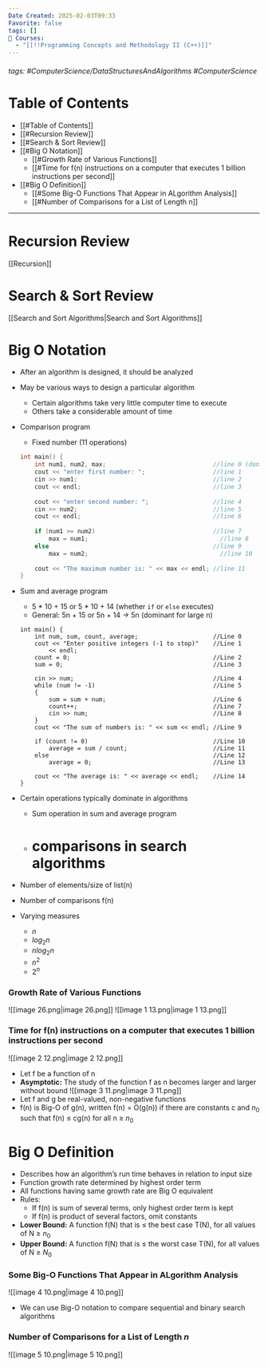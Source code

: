 ```yaml
---
Date Created: 2025-02-03T09:33
Favorite: false
tags: []
📕 Courses:
  - "[[!!Programming Concepts and Methodology II (C++)]]"
---
```

###### tags: #ComputerScience/DataStructuresAndAlgorithms  #ComputerScience
# Table of Contents
- [[#Table of Contents]]
- [[#Recursion Review]]
- [[#Search & Sort Review]]
- [[#Big O Notation]]
    - [[#Growth Rate of Various Functions]]
    - [[#Time for f(n) instructions on a computer that executes 1 billion instructions per second]]
- [[#Big O Definition]]
    - [[#Some Big-O Functions That Appear in ALgorithm Analysis]]
    - [[#Number of Comparisons for a List of Length n]]
---
# Recursion Review
[[Recursion]]
# Search & Sort Review
[[Search and Sort Algorithms|Search and Sort Algorithms]]
# Big O Notation
- After an algorithm is designed, it should be analyzed
- May be various ways to design a particular algorithm
    - Certain algorithms take very little computer time to execute
    - Others take a considerable amount of time
- Comparison program
    
    - Fixed number (11 operations)
    
    ```C++
    int main() {
    	int num1, num2, max;                              //line 0 (don't count definition)
    	cout << "enter first number: ";                   //line 1
    	cin >> num1;                                      //line 2
    	cout << endl;                                     //line 3
    	
    	cout << "enter second number: ";                  //line 4
    	cin >> num2;                                      //line 5
    	cout << endl;                                     //line 6
    	
    	if (num1 >= num2)                                 //line 7
    		max = num1;                                     //line 8
    	else                                              //line 9
    		max = num2;                                     //line 10
    		
    	cout << "The maximum number is: " << max << endl; //line 11
    }
    ```
    
- Sum and average program
    
    - 5 * 10 + 15 or 5 * 10 + 14 (whether `if` or `else` executes)
    - General: 5n + 15 or 5n + 14 → 5n (dominant for large n)
    
    ```undefined
    int main() {
        int num, sum, count, average;                     //Line 0
        cout << "Enter positive integers (-1 to stop)"    //Line 1
            << endl;
        count = 0;                                        //Line 2
        sum = 0;                                          //Line 3
    
        cin >> num;                                       //Line 4
        while (num != -1)                                 //Line 5
        {
            sum = sum + num;                              //Line 6
            count++;                                      //Line 7
            cin >> num;                                   //Line 8
        }
        cout << "The sum of numbers is: " << sum << endl; //Line 9
    
        if (count != 0)                                   //Line 10
            average = sum / count;                        //Line 11
        else                                              //Line 12
            average = 0;                                  //Line 13
    
        cout << "The average is: " << average << endl;    //Line 14
    }
    ```
    
- Certain operations typically dominate in algorithms
    - Sum operation in sum and average program
    - # comparisons in search algorithms
- Number of elements/size of list(n)
- Number of comparisons f(n)
- Varying measures
    - $n$
    - $log_2n$
    - $nlog_2n$
    - $n^2$
    - $2^n$
### Growth Rate of Various Functions
![[image 26.png|image 26.png]]
![[image 1 13.png|image 1 13.png]]
### Time for f(n) instructions on a computer that executes 1 billion instructions per second
![[image 2 12.png|image 2 12.png]]
- Let f be a function of n
- **Asymptotic:** The study of the function f as n becomes larger and larger without bound
![[image 3 11.png|image 3 11.png]]
- Let f and g be real-valued, non-negative functions
- f(n) is Big-O of g(n), written f(n) = O(g(n)) if there are constants c and $n_0$ such that f(n) ≤ cg(n) for all n ≥ $n_0$
  
# Big O Definition
- Describes how an algorithm’s run time behaves in relation to input size
- Function growth rate determined by highest order term
- All functions having same growth rate are Big O equivalent
- Rules:
    - If f(n) is sum of several terms, only highest order term is kept
    - If f(n) is product of several factors, omit constants
- **Lower Bound:** A function f(N) that is ≤ the best case T(N), for all values of N ≥ $n_0$
- **Upper Bound:** A function f(N) that is ≤ the worst case T(N), for all values of N ≥ $N_0$
### Some Big-O Functions That Appear in ALgorithm Analysis
![[image 4 10.png|image 4 10.png]]
- We can use Big-O notation to compare sequential and binary search algorithms
### Number of Comparisons for a List of Length _n_
![[image 5 10.png|image 5 10.png]]